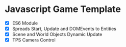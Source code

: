 # Javascript Game Template

- [x] ES6 Module
- [x] Spreads Start, Update and DOMEvents to Entities
- [x] Scene and World Objects Dynamic Update
- [x] TPS Camera Control